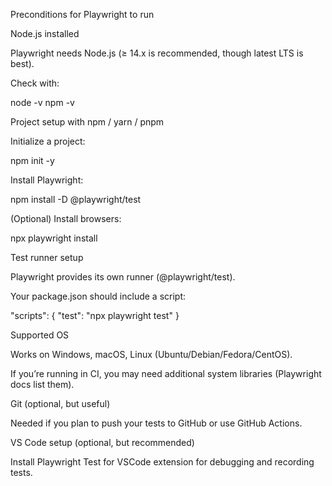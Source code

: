 Preconditions for Playwright to run

Node.js installed

Playwright needs Node.js (≥ 14.x is recommended, though latest LTS is best).

Check with:

node -v
npm -v


Project setup with npm / yarn / pnpm

Initialize a project:

npm init -y


Install Playwright:

npm install -D @playwright/test


(Optional) Install browsers:

npx playwright install


Test runner setup

Playwright provides its own runner (@playwright/test).

Your package.json should include a script:

"scripts": {
  "test": "npx playwright test"
}


Supported OS

Works on Windows, macOS, Linux (Ubuntu/Debian/Fedora/CentOS).

If you’re running in CI, you may need additional system libraries (Playwright docs list them).

Git (optional, but useful)

Needed if you plan to push your tests to GitHub or use GitHub Actions.

VS Code setup (optional, but recommended)

Install Playwright Test for VSCode extension for debugging and recording tests.
